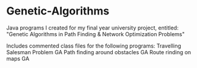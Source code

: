 Genetic-Algorithms
==================

Java programs I created for my final year university project, entitled: "Genetic Algorithms in Path Finding &amp; Network Optimization Problems"

Includes commented class files for the following programs:
Travelling Salesman Problem GA
Path finding around obstacles GA
Route rinding on maps GA
